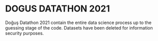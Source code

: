 # DOGUS DATATHON 2021
Doğuş Datathon 2021 contain the entire data science process up to the guessing stage of the code. Datasets have been deleted for information security purposes.
